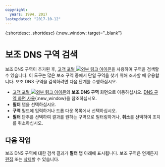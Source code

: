 ```yaml
---
copyright:
  years: 1994, 2017
lastupdated: "2017-10-12"
---
```


{:shortdesc: .shortdesc}
{:new_window: target="_blank"}

# 보조 DNS 구역 검색

보조 DNS 구역이 추가된 후, [고객 포털 ![외부 링크 아이콘](../../icons/launch-glyph.svg "외부 링크 아이콘")](https://control.softlayer.com/)을 사용하여 구역을 검색할 수 있습니다. 이 도구는 많은 보조 구역 중에서 단일 구역을 찾기 위해 조사할 때 유용합니다. 보조 DNS 구역을 검색하려면 다음 단계를 수행하십시오. 

* [고객 포털 ![외부 링크 아이콘](../../icons/launch-glyph.svg "외부 링크 아이콘")](https://control.softlayer.com/)의 **보조 DNS 구역** 화면으로 이동하십시오. [DNS 구역 화면 사용](use-dns-zones-screen.html){:new_window}을 참조하십시오. 
* **필터** 탭을 선택하십시오. 
* **구역** 필드에 입력하거나 드롭 다운 목록에서 선택하십시오. 
* **필터** 단추를 선택하여 결과를 원하는 구역으로 필터링하거나, **취소**를 선택하여 조치를 취소하십시오. 

## 다음 작업

보조 DNS 구역에 대한 검색 결과가 **필터** 탭 아래에 표시됩니다. 보조 구역은 언제든지 [편집](edit-secondary-dns-zone.html) 또는 [삭제](delete-secondary-dns-zone.html)할 수 있습니다. 
